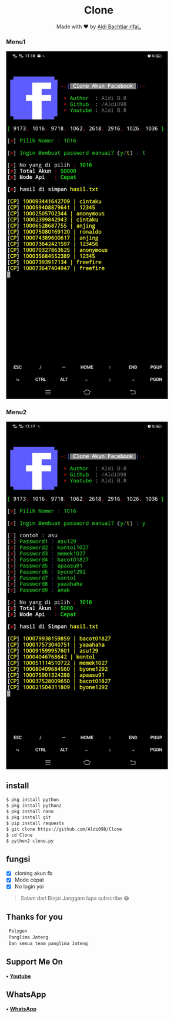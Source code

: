 <h1 align="center">
  Clone
</h1>
</div>
<p align="center">
  Made with ❤️ by <a href="https://github.com/Aldi098">Aldi Bachtiar rifai_</a>
</p>
<p align="center">
 
### Menu1
 <img src="https://github.com/Aldi098/Clone/blob/main/Screenshot_20211112_171856.jpg" width="440" title="Menu" alt="Menu">
</p>

### Menu2
 <img src="https://github.com/Aldi098/Clone/blob/main/Screenshot_20211112_171723.jpg" width="440" title="Menu" alt="Menu">
</p>

## install
```python3
$ pkg install python
$ pkg install python2
$ pkg install nano
$ pkg install git
$ pip install requests
$ git clone https://github.com/Aldi098/Clone
$ cd Clone
$ python2 clone.py

```

## fungsi
- [x] cloning akun fb
- [x] Mode cepat
- [x] No login yoi

> Salam dari Binjai Janggam lupa subscribe 😂

## Thanks for you
```php
 Polygon
 Panglima Jateng
 Dan semua team panglima Jateng
```
## Support Me On
<b>• [Youtube](https://youtube.com/channel/UC7ygjAbDjuiN76PqOlJm40A)</b>
</br>
## WhatsApp
<b>• [WhatsApp](https://api.whatsapp.com/send?phone=+62852-9500-4078&text=Assalamualaikum)</b>
<br>
